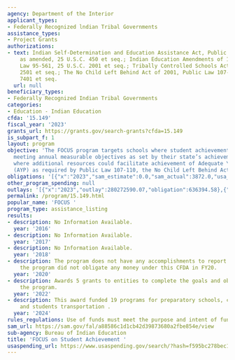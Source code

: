 ```yaml
---
agency: Department of the Interior
applicant_types:
- Federally Recognized lndian Tribal Governments
assistance_types:
- Project Grants
authorizations:
- text: Indian Self-Determination and Education Assistance Act, Public Law 93-638,
    as amended, 25 U.S.C. 450 et seq.; Indian Education Amendments of 1978, Public
    Law 95-561, 25 U.S.C. 2001 et seq.; Tribally Controlled Schools Act, 25 U.S.C.
    2501 et seq.; The No Child Left Behind Act of 2001, Public Law 107-110, 20 U.S.C.
    7401 et seq.
  url: null
beneficiary_types:
- Federally Recognized Indian Tribal Governments
categories:
- Education - Indian Education
cfda: '15.149'
fiscal_year: '2023'
grants_url: https://grants.gov/search-grants?cfda=15.149
is_subpart_f: 1
layout: program
objective: 'The FOCUS program targets schools where student achievement is close to
  meeting annual measurable objectives as set by their state’s achievement test and
  where additional resources could facilitate achievement of Adequate Yearly Progress
  (AYP) as required by Public Law 107-110, the No Child Left Behind Act of 2001.  '
obligations: '[{"x":"2023","sam_estimate":0.0,"sam_actual":3872.0,"usa_spending_actual":339031.58},{"x":"2024","sam_estimate":0.0,"sam_actual":12149068.0,"usa_spending_actual":12796369.37},{"x":"2025","sam_estimate":0.0,"sam_actual":7450000.0,"usa_spending_actual":0.0}]'
other_program_spending: null
outlays: '[{"x":"2023","outlay":280272590.07,"obligation":636394.58},{"x":"2024","outlay":153720790.77,"obligation":12499006.37},{"x":"2025","outlay":0.0,"obligation":0.0}]'
permalink: /program/15.149.html
popular_name: 'FOCUS '
program_type: assistance_listing
results:
- description: No Information Available.
  year: '2016'
- description: No Information Available.
  year: '2017'
- description: No Information Available.
  year: '2018'
- description: The program does not have any accomplishments to report for FY20 because
    the program did not obligate any money under this CFDA in FY20.
  year: '2020'
- description: Awards 5 grants to entities to complete the goals and objectives of
    the program.
  year: '2022'
- description: This award funded 19 programs for preparatory schools, community schools,
    and students transportation .
  year: '2024'
rules_regulations: Use of funds must meet the purpose and intent of funding.
sam_url: https://sam.gov/fal/a88586c1d1cb42d39873680a2fbe854e/view
sub-agency: Bureau of Indian Education
title: 'FOCUS on Student Achievement '
usaspending_url: https://www.usaspending.gov/search/?hash=f595bc278bec1bc2f2c6d78a237b5a7c
---
```

